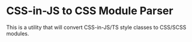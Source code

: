 # CSS-in-JS to CSS Module Parser

This is a utility that will convert CSS-in-JS/TS style classes to CSS/SCSS modules.
